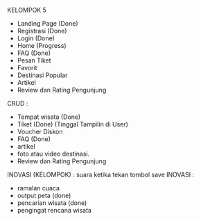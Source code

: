KELOMPOK 5

- Landing Page (Done)
- Registrasi (Done)
- Login (Done)
- Home (Progress)
- FAQ (Done)
- Pesan Tiket
- Favorit
- Destinasi Popular
- Artikel
- Review dan Rating Pengunjung

CRUD :
- Tempat wisata (Done)
- Tiket (Done) (Tinggal Tampilin di User)
- Voucher Diskon
- FAQ (Done)
- artikel
- foto atau video destinasi.
- Review dan Rating Pengunjung

INOVASI (KELOMPOK) : suara ketika tekan tombol save
INOVASI :
- ramalan cuaca
- output peta (done)
- pencarian wisata (done)
- pengingat rencana wisata
